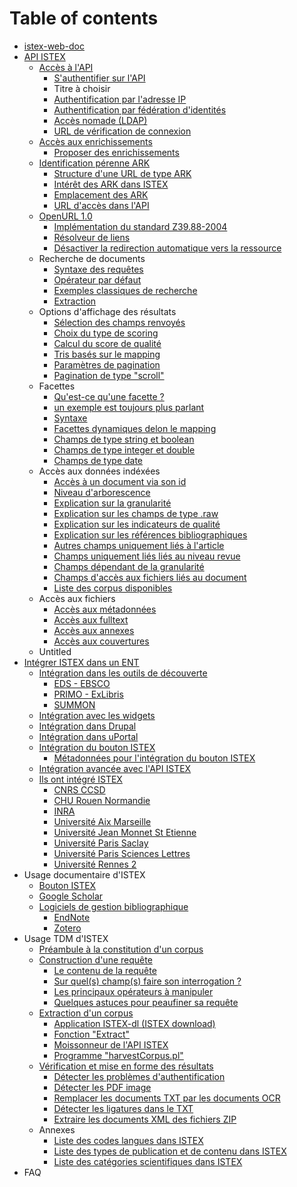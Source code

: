# Table of contents

* [istex-web-doc](README.md)
* [API ISTEX](api/README.md)
  * [Accès à l'API](api/access/README.md)
    * [S'authentifier sur l'API](api/access/auth-modes.md)
    * Titre à choisir
    * [Authentification par l'adresse IP](api/access/ip.md)
    * [Authentification par fédération d'identités](api/access/fede.md)
    * [Accès nomade \(LDAP\)](api/access/ldap.md)
    * [URL de vérification de connexion](api/access/check.md)
  * [Accès aux enrichissements](api/enrichments/README.md)
    * [Proposer des enrichissements](api/enrichments/new-enrichment-guide.md)
  * [Identification pérenne ARK](api/ark/README.md)
    * [Structure d'une URL de type ARK](api/ark/syntaxe.md)
    * [Intérêt des ARK dans ISTEX](api/ark/why.md)
    * [Emplacement des ARK](api/ark/metadata.md)
    * [URL d'accès dans l'API](api/ark/url.md)
  * [OpenURL 1.0](api/openurl/README.md)
    * [Implémentation du standard Z39.88-2004](api/openurl/standard.md)
    * [Résolveur de liens](api/openurl/link-solver.md)
    * [Désactiver la redirection automatique vers la ressource](api/openurl/noredirect.md)
  * Recherche de documents
    * [Syntaxe des requêtes](api/search/syntaxe.md)
    * [Opérateur par défaut](api/search/default-operator.md)
    * [Exemples classiques de recherche](api/search/search-examples.md)
    * [Extraction](api/search/extract-feature.md)
  * Options d'affichage des résultats
    * [Sélection des champs renvoyés](api/results/output-fields.md)
    * [Choix du type de scoring](api/results/scoring.md)
    * [Calcul du score de qualité](api/results/quality-indicators.md)
    * [Tris basés sur le mapping](api/results/sortby.md)
    * [Paramètres de pagination](api/results/pagination.md)
    * [Pagination de type "scroll"](api/results/scroll.md)
  * Facettes
    * [Qu'est-ce qu'une facette ?](api/facets/description.md)
    * [un exemple est toujours plus parlant](api/facets/example.md)
    * [Syntaxe](api/facets/syntaxe.md)
    * [Facettes dynamiques delon le mapping](api/facets/dynamic-facet.md)
    * [Champs de type string et boolean](api/facets/strings-and-booleans-fileds.md)
    * [Champs de type integer et double](api/facets/integers-and-doubles-fileds.md)
    * [Champs de type date](api/facets/dates-fileds.md)
  * Accès aux données indéxées
    * [Accès à un document via son id](api/fields/idistex.md)
    * [Niveau d'arborescence](api/fields/nested.md)
    * [Explication sur la granularité](api/fields/doc-object-granularity.md)
    * [Explication sur les champs de type .raw](api/fields/raw.md)
    * [Explication sur les indicateurs de qualité](api/fields/quality-indicators.md)
    * [Explication sur les références bibliographiques](api/fields/refbibs.md)
    * [Autres champs uniquement liés à l'article](api/fields/article-fields.md)
    * [Champs uniquement liés liés au niveau revue](api/fields/host-fields.md)
    * [Champs dépendant de la granularité](api/fields/common-fields.md)
    * [Champs d'accès aux fichiers liés au document](api/fields/files.md)
    * [Liste des corpus disponibles](api/fields/corpus-list.md)
  * Accès aux fichiers
    * [Accès aux métadonnées](api/files/metadata.md)
    * [Accès aux fulltext](api/files/acces-aux-fulltext.md)
    * [Accès aux annexes](api/files/annexes.md)
    * [Accès aux couvertures](api/files/covers.md)
  * Untitled
* [Intégrer ISTEX dans un ENT](integration/README.md)
  * [Intégration dans les outils de découverte](integration/discovery-tools/README.md)
    * [EDS - EBSCO](integration/discovery-tools/eds-ebsco.md)
    * [PRIMO - ExLibris](integration/discovery-tools/primo-exlibris.md)
    * [SUMMON](integration/discovery-tools/summon.md)
  * [Intégration avec les widgets](integration/widgets.md)
  * [Intégration dans Drupal](integration/drupal.md)
  * [Intégration dans uPortal](integration/uportal.md)
  * [Intégration du bouton ISTEX](integration/bouton/README.md)
    * [Métadonnées pour l'intégration du bouton ISTEX](integration/bouton/improved-metadata.md)
  * [Intégration avancée avec l'API ISTEX](integration/advanced-api.md)
  * [Ils ont intégré ISTEX](integration/examples/README.md)
    * [CNRS CCSD](integration/examples/ccsd.md)
    * [CHU Rouen Normandie](integration/examples/chu-rouen-normandie.md)
    * [INRA](integration/examples/inra.md)
    * [Université Aix Marseille](integration/examples/amu.md)
    * [Université Jean Monnet St Etienne](integration/examples/ujm.md)
    * [Université Paris Saclay](integration/examples/univ-paris-saclay.md)
    * [Université Paris Sciences Lettres](integration/examples/psl.md)
    * [Université Rennes 2](integration/examples/univ-rennes2.md)
* Usage documentaire d'ISTEX
  * [Bouton ISTEX](doc/bouton-istex.md)
  * [Google Scholar](doc/google-scholar.md)
  * [Logiciels de gestion bibliographique](doc/bib/README.md)
    * [EndNote](doc/bib/endnote.md)
    * [Zotero](doc/bib/zotero.md)
* Usage TDM d'ISTEX
  * [Préambule à la constitution d'un corpus](tdm/introduction.md)
  * [Construction d'une requête](tdm/requetage/README.md)
    * [Le contenu de la requête](tdm/requetage/syntaxe.md)
    * [Sur quel\(s\) champ\(s\) faire son interrogation ?](tdm/requetage/champs.md)
    * [Les principaux opérateurs à manipuler](tdm/requetage/operateurs.md)
    * [Quelques astuces pour peaufiner sa requête](tdm/requetage/astuces.md)
  * [Extraction d'un corpus](tdm/extraction/README.md)
    * [Application ISTEX-dl \(ISTEX download\)](tdm/extraction/istex-dl.md)
    * [Fonction "Extract"](tdm/extraction/extract-feature.md)
    * [Moissonneur de l'API ISTEX](tdm/extraction/istex-api-harvester.md)
    * [Programme "harvestCorpus.pl"](tdm/extraction/harvest-corpus.pl.md)
  * [Vérification et mise en forme des résultats](tdm/verification/README.md)
    * [Détecter les problèmes d'authentification](tdm/verification/auth-problems.md)
    * [Détecter les PDF image](tdm/verification/detect-image-pdf.md)
    * [Remplacer les documents TXT par les documents OCR](tdm/verification/get-ocr.md)
    * [Détecter les ligatures dans le TXT](tdm/verification/ligatures.md)
    * [Extraire les documents XML des fichiers ZIP](tdm/verification/extract-xml-from-zip.md)
  * Annexes
    * [Liste des codes langues dans ISTEX](tdm/annexes/codes-langues.md)
    * [Liste des types de publication et de contenu dans ISTEX](tdm/annexes/publication-type.md)
    * [Liste des catégories scientifiques dans ISTEX](tdm/annexes/scientific-categories.md)
* FAQ

